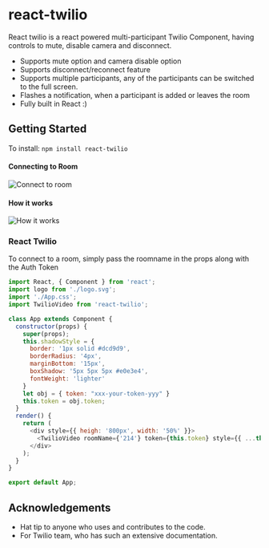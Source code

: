 # react-twilio 

React twilio is a react powered multi-participant Twilio Component, having controls to mute, disable camera and disconnect.

  - Supports mute option and camera disable option
  - Supports disconnect/reconnect feature
  - Supports multiple participants, any of the participants can be switched to the full screen.
  - Flashes a notification, when a participant is added or leaves the room
  - Fully built in React :)
## Getting Started

To install: `npm install react-twilio`

#### Connecting to Room
![Connect to room](https://thumbs.gfycat.com/HandyHeavenlyGyrfalcon-size_restricted.gif)

#### How it works 
![How it works](https://thumbs.gfycat.com/DependentUntriedLeech-size_restricted.gif)

### React Twilio
To connect to a room, simply pass the roomname in the props along with the Auth Token
```javascript
import React, { Component } from 'react';
import logo from './logo.svg';
import './App.css';
import TwilioVideo from 'react-twilio';

class App extends Component {
  constructor(props) {
    super(props);
    this.shadowStyle = {
      border: '1px solid #dcd9d9',
      borderRadius: '4px',
      marginBottom: '15px',
      boxShadow: '5px 5px 5px #e0e3e4',
      fontWeight: 'lighter'
    }
    let obj = { token: "xxx-your-token-yyy" }
    this.token = obj.token;
  }
  render() {
    return (
      <div style={{ heigh: '800px', width: '50%' }}>
        <TwilioVideo roomName={'214'} token={this.token} style={{ ...this.shadowStyle, boxShadow: '5px 5px 5px #e0e3e4' }} />
      </div>
    );
  }
}

export default App;
```

## Acknowledgements
  - Hat tip to anyone who uses and contributes to the code.
  - For Twilio team, who has such an extensive documentation.